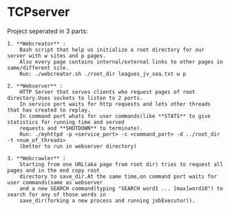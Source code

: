 # TCPserver

Project seperated in 3 parts:


    1. **Webcreator** :
        Bash script that help us initialize a root directory for our server with w sites and p pages.
        Also every page contains internal/external links to other pages in same/different site.
        Run: ./webcreator.sh ./root_dir leagues_jv_sea.txt w p

    2. **Webserver** :
        HTTP Server that serves clients who request pages of root directory.Uses sockets to listen to 2 ports.
        In service port waits for http requests and lets other threads that has created to replay.
        In command port whats for user commands(like **STATS** to give statistics for running time and served
        requests and **SHUTDOWN** to terminate).
        Run: ./myhttpd -p <service_port> -c <command_port> -d ../root_dir -t <num_of_threads>
        (better to run in webserver directory)

    3. **Webcrawler** :
        Starting from one URL(aka page from root dir) tries to request all pages and in the end copy root
        directory to save_dir.At the same time,on command port waits for user commands(same as webserver
        and a new SEARCH command(typing "SEARCH word1 ... [max]word10") to search for any of those words in
        save_dir(forking a new process and running jobExecutor)).
